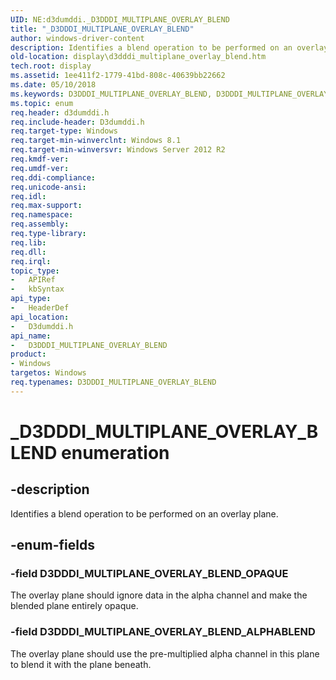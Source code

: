 ```yaml
---
UID: NE:d3dumddi._D3DDDI_MULTIPLANE_OVERLAY_BLEND
title: "_D3DDDI_MULTIPLANE_OVERLAY_BLEND"
author: windows-driver-content
description: Identifies a blend operation to be performed on an overlay plane.
old-location: display\d3dddi_multiplane_overlay_blend.htm
tech.root: display
ms.assetid: 1ee411f2-1779-41bd-808c-40639bb22662
ms.date: 05/10/2018
ms.keywords: D3DDDI_MULTIPLANE_OVERLAY_BLEND, D3DDDI_MULTIPLANE_OVERLAY_BLEND enumeration [Display Devices], D3DDDI_MULTIPLANE_OVERLAY_BLEND_ALPHABLEND, D3DDDI_MULTIPLANE_OVERLAY_BLEND_OPAQUE, _D3DDDI_MULTIPLANE_OVERLAY_BLEND, d3dumddi/D3DDDI_MULTIPLANE_OVERLAY_BLEND, d3dumddi/D3DDDI_MULTIPLANE_OVERLAY_BLEND_ALPHABLEND, d3dumddi/D3DDDI_MULTIPLANE_OVERLAY_BLEND_OPAQUE, display.d3dddi_multiplane_overlay_blend
ms.topic: enum
req.header: d3dumddi.h
req.include-header: D3dumddi.h
req.target-type: Windows
req.target-min-winverclnt: Windows 8.1
req.target-min-winversvr: Windows Server 2012 R2
req.kmdf-ver: 
req.umdf-ver: 
req.ddi-compliance: 
req.unicode-ansi: 
req.idl: 
req.max-support: 
req.namespace: 
req.assembly: 
req.type-library: 
req.lib: 
req.dll: 
req.irql: 
topic_type:
-	APIRef
-	kbSyntax
api_type:
-	HeaderDef
api_location:
-	D3dumddi.h
api_name:
-	D3DDDI_MULTIPLANE_OVERLAY_BLEND
product:
- Windows
targetos: Windows
req.typenames: D3DDDI_MULTIPLANE_OVERLAY_BLEND
---
```


# _D3DDDI_MULTIPLANE_OVERLAY_BLEND enumeration


## -description


Identifies a blend operation to be performed on an overlay plane.


## -enum-fields




### -field D3DDDI_MULTIPLANE_OVERLAY_BLEND_OPAQUE

The overlay plane should ignore data in the alpha channel and make the blended plane entirely opaque.


### -field D3DDDI_MULTIPLANE_OVERLAY_BLEND_ALPHABLEND

The overlay plane should use the pre-multiplied alpha channel in this plane to blend it with the plane beneath.

